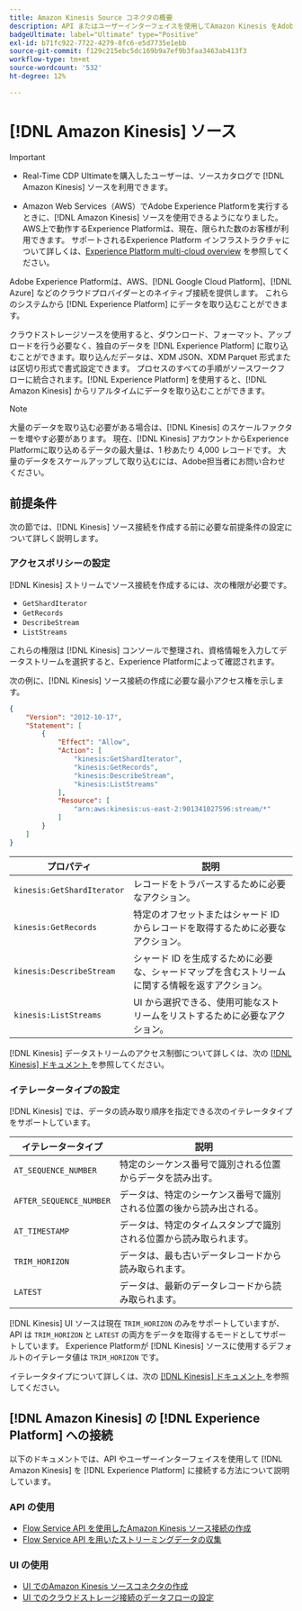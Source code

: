 ```yaml
---
title: Amazon Kinesis Source コネクタの概要
description: API またはユーザーインターフェイスを使用してAmazon Kinesis をAdobe Experience Platformに接続する方法について説明します。
badgeUltimate: label="Ultimate" type="Positive"
exl-id: b71fc922-7722-4279-8fc6-e5d7735e1ebb
source-git-commit: f129c215ebc5dc169b9a7ef9b3faa3463ab413f3
workflow-type: tm+mt
source-wordcount: '532'
ht-degree: 12%

---
```


# [!DNL Amazon Kinesis] ソース

>[!IMPORTANT]
>
>- Real-Time CDP Ultimateを購入したユーザーは、ソースカタログで [!DNL Amazon Kinesis] ソースを利用できます。
>
>- Amazon Web Services（AWS）でAdobe Experience Platformを実行するときに、[!DNL Amazon Kinesis] ソースを使用できるようになりました。 AWS上で動作するExperience Platformは、現在、限られた数のお客様が利用できます。 サポートされるExperience Platform インフラストラクチャについて詳しくは、[Experience Platform multi-cloud overview](../../../landing/multi-cloud.md) を参照してください。


Adobe Experience Platformは、AWS、[!DNL Google Cloud Platform]、[!DNL Azure] などのクラウドプロバイダーとのネイティブ接続を提供します。 これらのシステムから [!DNL Experience Platform] にデータを取り込むことができます。

クラウドストレージソースを使用すると、ダウンロード、フォーマット、アップロードを行う必要なく、独自のデータを [!DNL Experience Platform] に取り込むことができます。取り込んだデータは、XDM JSON、XDM Parquet 形式または区切り形式で書式設定できます。 プロセスのすべての手順がソースワークフローに統合されます。[!DNL Experience Platform] を使用すると、[!DNL Amazon Kinesis] からリアルタイムにデータを取り込むことができます。

>[!NOTE]
>
>大量のデータを取り込む必要がある場合は、[!DNL Kinesis] のスケールファクターを増やす必要があります。 現在、[!DNL Kinesis] アカウントからExperience Platformに取り込めるデータの最大量は、1 秒あたり 4,000 レコードです。 大量のデータをスケールアップして取り込むには、Adobe担当者にお問い合わせください。

## 前提条件

次の節では、[!DNL Kinesis] ソース接続を作成する前に必要な前提条件の設定について詳しく説明します。

### アクセスポリシーの設定

[!DNL Kinesis] ストリームでソース接続を作成するには、次の権限が必要です。

- `GetShardIterator`
- `GetRecords`
- `DescribeStream`
- `ListStreams`

これらの権限は [!DNL Kinesis] コンソールで整理され、資格情報を入力してデータストリームを選択すると、Experience Platformによって確認されます。

次の例に、[!DNL Kinesis] ソース接続の作成に必要な最小アクセス権を示します。

```json
{
    "Version": "2012-10-17",
    "Statement": [
        {
            "Effect": "Allow",
            "Action": [
                "kinesis:GetShardIterator",
                "kinesis:GetRecords",
                "kinesis:DescribeStream",
                "kinesis:ListStreams"
            ],
            "Resource": [
                "arn:aws:kinesis:us-east-2:901341027596:stream/*"
            ]
        }
    ]
}
```

| プロパティ | 説明 |
| -------- | ----------- |
| `kinesis:GetShardIterator` | レコードをトラバースするために必要なアクション。 |
| `kinesis:GetRecords` | 特定のオフセットまたはシャード ID からレコードを取得するために必要なアクション。 |
| `kinesis:DescribeStream` | シャード ID を生成するために必要な、シャードマップを含むストリームに関する情報を返すアクション。 |
| `kinesis:ListStreams` | UI から選択できる、使用可能なストリームをリストするために必要なアクション。 |

[!DNL Kinesis] データストリームのアクセス制御について詳しくは、次の [[!DNL Kinesis]  ドキュメント ](https://docs.aws.amazon.com/streams/latest/dev/controlling-access.html) を参照してください。

### イテレータータイプの設定

[!DNL Kinesis] では、データの読み取り順序を指定できる次のイテレータタイプをサポートしています。

| イテレータータイプ | 説明 |
| ------------- | ----------- |
| `AT_SEQUENCE_NUMBER` | 特定のシーケンス番号で識別される位置からデータを読み出す。 |
| `AFTER_SEQUENCE_NUMBER` | データは、特定のシーケンス番号で識別される位置の後から読み出される。 |
| `AT_TIMESTAMP` | データは、特定のタイムスタンプで識別される位置から読み取られます。 |
| `TRIM_HORIZON` | データは、最も古いデータレコードから読み取られます。 |
| `LATEST` | データは、最新のデータレコードから読み取られます。 |

[!DNL Kinesis] UI ソースは現在 `TRIM_HORIZON` のみをサポートしていますが、API は `TRIM_HORIZON` と `LATEST` の両方をデータを取得するモードとしてサポートしています。 Experience Platformが [!DNL Kinesis] ソースに使用するデフォルトのイテレータ値は `TRIM_HORIZON` です。

イテレータタイプについて詳しくは、次の [[!DNL Kinesis]  ドキュメント ](https://docs.aws.amazon.com/kinesis/latest/APIReference/API_GetShardIterator.html#API_GetShardIterator_RequestSyntax) を参照してください。

## [!DNL Amazon Kinesis] の [!DNL Experience Platform] への接続

以下のドキュメントでは、API やユーザーインターフェイスを使用して [!DNL Amazon Kinesis] を [!DNL Experience Platform] に接続する方法について説明しています。

### API の使用

- [Flow Service API を使用したAmazon Kinesis ソース接続の作成](../../tutorials/api/create/cloud-storage/kinesis.md)
- [Flow Service API を用いたストリーミングデータの収集](../../tutorials/api/collect/streaming.md)

### UI の使用

- [UI でのAmazon Kinesis ソースコネクタの作成](../../tutorials/ui/create/cloud-storage/kinesis.md)
- [UI でのクラウドストレージ接続のデータフローの設定](../../tutorials/ui/dataflow/streaming/cloud-storage-streaming.md)
